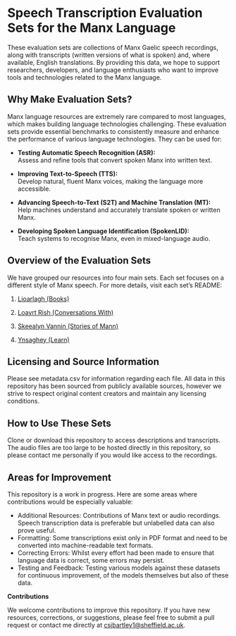 # Speech Transcription Evaluation Sets for the Manx Language

These evaluation sets are collections of Manx Gaelic speech recordings, along with transcripts (written versions of what is spoken) and, where available, English translations. By providing this data, we hope to support researchers, developers, and language enthusiasts who want to improve tools and technologies related to the Manx language.

## Why Make Evaluation Sets?

Manx language resources are extremely rare compared to most languages, which makes building language technologies challenging. These evaluation sets provide essential benchmarks to consistently measure and enhance the performance of various language technologies. They can be used for:

- **Testing Automatic Speech Recognition (ASR):**  
  Assess and refine tools that convert spoken Manx into written text.

- **Improving Text-to-Speech (TTS):**  
  Develop natural, fluent Manx voices, making the language more accessible.

- **Advancing Speech-to-Text (S2T) and Machine Translation (MT):**  
  Help machines understand and accurately translate spoken or written Manx.

- **Developing Spoken Language Identification (SpokenLID):**  
  Teach systems to recognise Manx, even in mixed-language audio.

## Overview of the Evaluation Sets

We have grouped our resources into four main sets. Each set focuses on a different style of Manx speech. For more details, visit each set’s README:


1. [Lioarlagh (Books)](https://github.com/Manx-Language/manx-speech-transcription-eval/blob/main/Loayrt_Lioarlagh/README.md)

2. [Loayrt Rish (Conversations With)](https://github.com/Manx-Language/manx-speech-transcription-eval/blob/main/Loayrt_Rish/README.md)

3. [Skeealyn Vannin (Stories of Mann)](https://github.com/Manx-Language/manx-speech-transcription-eval/blob/main/Skeealyn_Vannin/README.md)

4. [Ynsaghey (Learn)](https://github.com/Manx-Language/manx-speech-transcription-eval/blob/main/Ynsaghey/README.md)

## Licensing and Source Information

Please see metadata.csv for information regarding each file. All data in this repository has been sourced from publicly available sources, however we strive to respect original content creators and maintain any licensing conditions.

## How to Use These Sets

Clone or download this repository to access descriptions and transcripts. The audio files are too large to be hosted directly in this repository, so please contact me personally if you would like access to the recordings.

## Areas for Improvement

This repository is a work in progress. Here are some areas where contributions would be especially valuable:

* Additional Resources: Contributions of Manx text or audio recordings. Speech transcription data is preferable but unlabelled data can also prove useful.
* Formatting: Some transcriptions exist only in PDF format and need to be converted into machine-readable text formats.
* Correcting Errors: Whilst every effort had been made to ensure that language data is correct, some errors may persist.
* Testing and Feedback: Testing various models against these datasets for continuous improvement, of the models themselves but also of these data.

**Contributions**

We welcome contributions to improve this repository. If you have new resources, corrections, or suggestions, please feel free to submit a pull request or contact me directly at csjbartley1@sheffield.ac.uk.
